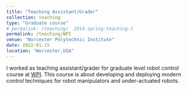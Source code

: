 ```yaml
---
title: "Teaching Assistant/Grader"
collection: teaching
type: "Graduate course"
# permalink: /teaching/  2014-spring-teaching-1
permalink: /teaching/WPI
venue: "Worcester Polytechnic Institute"
date: 2022-01-15
location: "Worcester,USA"
---
```


I worked as teaching assistant/grader for graduate level robot control course at [WPI](https://www.wpi.edu). This course is about developing and deploying modern control techniques for robot manipulators and under-actuated robots.


